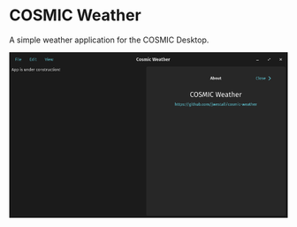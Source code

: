 # COSMIC Weather

A simple weather application for the COSMIC Desktop.

![Screenshot](screenshots/pre-release.png)
